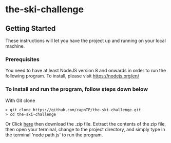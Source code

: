 # the-ski-challenge

## Getting Started
These instructions will let you have the project up and running on your local machine.

### Prerequisites
You need to have at least NodeJS version 8 and onwards in order to run the following program. To install, please visit https://nodejs.org/en/

### To install and run the program, follow steps down below

With Git clone
```
> git clone https://github.com/capnTP/the-ski-challenge.git
> cd the-ski-challenge
```

Or Click [here](https://github.com/capnTP/the-ski-challenge/archive/master.zip) then download the .zip file.  Extract the contents of the zip file, then open your terminal, change to the project directory, and simply type in the terminal 'node path.js' to run the program.
